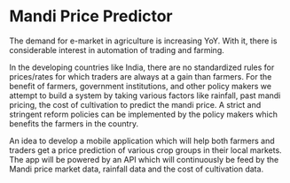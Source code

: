 # Mandi Price Predictor

The demand for e-market in agriculture is increasing YoY. With it, there is considerable interest in automation of trading and farming. 

In the developing countries like India, there are no standardized rules for prices/rates for which traders are always at a gain than farmers. For the benefit of farmers, government institutions, and other policy makers we attempt to build a system by taking various factors like rainfall, past mandi pricing, the cost of cultivation to predict the mandi price. A strict and stringent reform policies can be implemented by the policy makers which benefits the farmers in the country. 

 An idea to develop a mobile application which will help both farmers and traders get a price prediction of various crop groups in their local markets. The app will be powered by an API which will continuously be feed by the Mandi price market data, rainfall data and the cost of cultivation data. 
